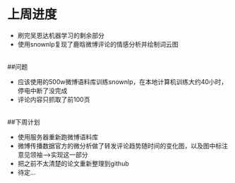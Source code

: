 上周进度
====
* 刷完吴恩达机器学习的剩余部分<br>
* 使用snownlp复现了鹿晗微博评论的情感分析并绘制词云图<br>
<br>
##问题

* 应该使用的500w微博语料库训练snownlp，在本地计算机训练大约40小时，停电中断了没完成<br>
* 评论内容只抓取了前100页<br>
<br>
##下周计划

* 使用服务器重新跑微博语料库<br>
* 微博传播数据官方的微分析做了转发评论趋势随时间的变化图，以及图中标注意见领袖-->实现这一部分<br>
* 把之前不太清楚的论文重新整理到github<br>
* 待定...<br>

